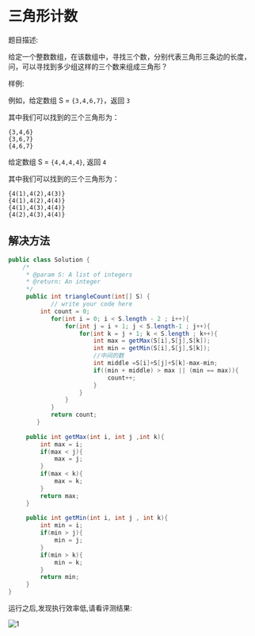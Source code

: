 # 三角形计数

题目描述:

给定一个整数数组，在该数组中，寻找三个数，分别代表三角形三条边的长度，问，可以寻找到多少组这样的三个数来组成三角形？

样例:

例如，给定数组 S = `{3,4,6,7}`，返回 `3`

其中我们可以找到的三个三角形为：

~~~~
{3,4,6}
{3,6,7}
{4,6,7}
~~~~



给定数组 S = `{4,4,4,4}`, 返回 `4`

其中我们可以找到的三个三角形为：

~~~~
{4(1),4(2),4(3)}
{4(1),4(2),4(4)}
{4(1),4(3),4(4)}
{4(2),4(3),4(4)}
~~~~

## 解决方法

~~~~java
public class Solution {
    /*
     * @param S: A list of integers
     * @return: An integer
     */
     public int triangleCount(int[] S) {
	        // write your code here
		 int count = 0;
	        for(int i = 0; i < S.length - 2 ; i++){
	        	for(int j = i + 1; j < S.length-1 ; j++){
	        		for(int k = j + 1; k < S.length ; k++){
	        			int max = getMax(S[i],S[j],S[k]);
	        			int min = getMin(S[i],S[j],S[k]);
	        			//中间的数
	        			int middle =S[i]+S[j]+S[k]-max-min;
	        			if((min + middle) > max || (min == max)){
	        				count++;
	        			}
	        		}
	        	}
	        }
	        return count;
	    }
	 
	 public int getMax(int i, int j ,int k){
		 int max = i;
		 if(max < j){
			 max = j;
		 }
		 if(max < k){
			 max = k;
		 }
		 return max;
	 }
     
	 public int getMin(int i, int j , int k){
		 int min = i;
		 if(min > j){
			 min = j;
		 }
		 if(min > k){
			 min = k;
		 } 
		 return min;
	 }
}
~~~~

运行之后,发现执行效率低,请看评测结果:

 ![1](C:\Users\C\Desktop\NoteGithub\LeetCode\2017.11.3三角形计数\1.png)

